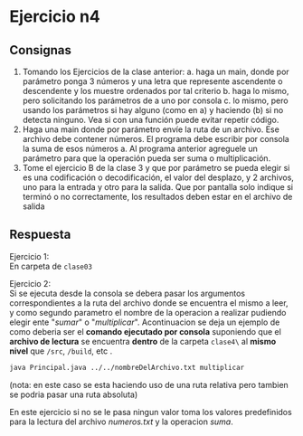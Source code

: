 # Ejercicio n4

## Consignas

1. Tomando los Ejercicios de la clase anterior:
   a. haga un main, donde por parámetro ponga 3 números y una letra que
   represente ascendente o descendente y los muestre ordenados por tal criterio
   b. haga lo mismo, pero solicitando los parámetros de a uno por consola
   c. lo mismo, pero usando los parámetros si hay alguno (como en a) y haciendo (b)
   si no detecta ninguno. Vea si con una función puede evitar repetir código.
2. Haga una main donde por parámetro envíe la ruta de un archivo. Ese archivo debe
   contener números. El programa debe escribir por consola la suma de esos números
   a. Al programa anterior agreguele un parámetro para que la operación pueda ser
   suma o multiplicación.
3. Tome el ejercicio B de la clase 3 y que por parámetro se pueda elegir si es una
   codificación o decodificación, el valor del desplazo, y 2 archivos, uno para la entrada y
   otro para la salida. Que por pantalla solo indique si terminó o no correctamente, los
   resultados deben estar en el archivo de salida

## Respuesta

Ejercicio 1:<br>
En carpeta de `clase03`

Ejercicio 2:<br>
Si se ejecuta desde la consola se debera pasar los argumentos correspondientes a la ruta del archivo donde se encuentra el mismo a leer, y como segundo parametro el nombre de la operacion a realizar pudiendo elegir ente "_sumar_" o "_multiplicar_". Acontinuacion se deja un ejemplo de como deberia ser el **comando ejecutado por consola** suponiendo que el **archivo de lectura** se encuentra **dentro** de la carpeta `clase4\` al **mismo nivel** que `/src`, `/build`, etc .

```bash
java Principal.java ../../nombreDelArchivo.txt multiplicar
```

(nota: en este caso se esta haciendo uso de una ruta relativa pero tambien se podria pasar una ruta absoluta)

En este ejercicio si no se le pasa ningun valor toma los valores predefinidos para la lectura del archivo _numeros.txt_ y la operacion _suma_.
